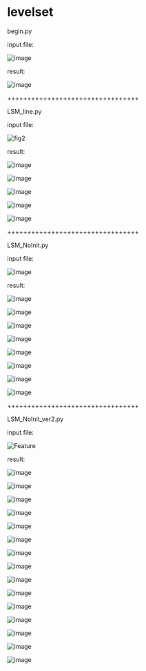 # levelset
begin.py

input file:

![image](https://github.com/wutt66/LSM/assets/140719035/42cc7d85-d6f6-40ad-a482-5260988d343d)

result: 

![image](https://github.com/wutt66/LSM/assets/140719035/c8389bf8-970d-4e4b-a654-b5c44f3ffa61)

+++++++++++++++++++++++++++++++++

LSM_line.py

input file:

![fig2](https://github.com/wutt66/LSM/assets/140719035/8d5c6daa-ef06-4d04-8c4e-148834df413e)

result:

![image](https://github.com/wutt66/LSM/assets/140719035/a035b97b-d98b-4017-909d-f719b949d277)

![image](https://github.com/wutt66/LSM/assets/140719035/64c6fcdc-57c4-4ffb-9375-96d541f4c49b)

![image](https://github.com/wutt66/LSM/assets/140719035/a39232a9-ef52-4cef-a481-0232abd88fb9)

![image](https://github.com/wutt66/LSM/assets/140719035/495002fc-b318-4b74-a32b-5eca1d4b495e)

![image](https://github.com/wutt66/LSM/assets/140719035/2e8384c6-07a0-4514-b999-74a548b3dc0e)

+++++++++++++++++++++++++++++++++

LSM_NoInit.py

input file:

![image](https://github.com/wutt66/LSM/assets/140719035/8c4ed2b5-99b5-42b4-90a2-a1e4fc9bb74e)

result:

![image](https://github.com/wutt66/LSM/assets/140719035/20665ddf-ace3-44fa-bf70-b84f5a838f22)

![image](https://github.com/wutt66/LSM/assets/140719035/51754829-f22e-400d-9625-985c0bf79c78)

![image](https://github.com/wutt66/LSM/assets/140719035/7b11e94d-0751-4403-a743-a3ca254578f9)

![image](https://github.com/wutt66/LSM/assets/140719035/d5103e42-e968-4e14-afb5-a51063873ccb)

![image](https://github.com/wutt66/LSM/assets/140719035/9d8d4618-e4b6-45b1-b111-58acdbd93170)

![image](https://github.com/wutt66/LSM/assets/140719035/4ac7e1af-1d6c-4b28-a2a2-86cc39de6916)

![image](https://github.com/wutt66/LSM/assets/140719035/0d11a01d-935c-45f8-8239-0bf281fc4bb1)

![image](https://github.com/wutt66/LSM/assets/140719035/98ccbb01-0feb-42bb-8af2-a9ea2868c2a7)

+++++++++++++++++++++++++++++++++

LSM_NoInit_ver2.py

input file:

![Feature](https://github.com/wutt66/LSM/assets/140719035/26998523-091b-4aa0-8b06-5ad429b853a4)

result:

![image](https://github.com/wutt66/LSM/assets/140719035/36699d38-dbd3-4b40-8e6e-c7f530e91e2a)

![image](https://github.com/wutt66/LSM/assets/140719035/42015b9f-b385-4b66-82a7-c2881cf43b78)

![image](https://github.com/wutt66/LSM/assets/140719035/ec8446b3-b3cb-4db0-abf3-b2104570b708)

![image](https://github.com/wutt66/LSM/assets/140719035/8068a19a-ae0f-469c-8933-a396747da1ec)

![image](https://github.com/wutt66/LSM/assets/140719035/a50e3034-5f3e-482b-85c8-29b7e90179f9)

![image](https://github.com/wutt66/LSM/assets/140719035/5fcc71e5-4e11-4608-ab46-b4a3fb390632)

![image](https://github.com/wutt66/LSM/assets/140719035/3f98cd31-57d5-4744-8396-4987048e84da)

![image](https://github.com/wutt66/LSM/assets/140719035/75a59651-e753-4946-be6b-dc7665c77b2d)

![image](https://github.com/wutt66/LSM/assets/140719035/7ca263ee-5fd6-42c1-abcd-28a7d4b7b156)

![image](https://github.com/wutt66/LSM/assets/140719035/60831111-a70b-40af-ab09-32837cedf1df)

![image](https://github.com/wutt66/LSM/assets/140719035/d930dc24-b183-4d68-a37d-9a7ad4ffff1b)

![image](https://github.com/wutt66/LSM/assets/140719035/c04b56d2-7d17-4ff5-b4ae-056a354a8def)

![image](https://github.com/wutt66/LSM/assets/140719035/14729334-dc28-42e0-baa7-a1b9da7ee724)

![image](https://github.com/wutt66/LSM/assets/140719035/4058407c-83bf-4668-ad03-78c74c45d73a)

![image](https://github.com/wutt66/LSM/assets/140719035/c4acd532-8d15-4421-8758-b42d7f72a5eb)
